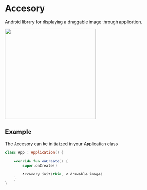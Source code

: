 Accesory
============
Android library for displaying a draggable image through application.

<img src="https://i.gyazo.com/fbe0a589532b6a36cd47c4bea1ff7097.gif" width="300">

Example
-------

The Accesory can be initialized in your Application class.

```kotlin
class App : Application() {

    override fun onCreate() {
        super.onCreate()

        Accesory.init(this, R.drawable.image)
    }
}
```
